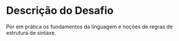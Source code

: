 # Descrição do Desafio
Por em prática os fundamentos da linguagem e noções de regras de estrutura de sintaxe.
